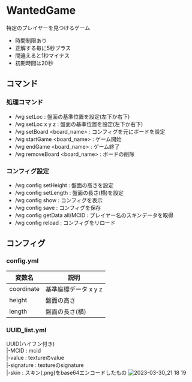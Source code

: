 # WantedGame
特定のプレイヤーを見つけるゲーム

- 時間制限あり
- 正解する毎に5秒プラス
- 間違えると1秒マイナス
- 初期時間は20秒

## コマンド
### 処理コマンド
- /wg setLoc : 盤面の基準位置を設定(左下か右下)
- /wg setLoc x y z : 盤面の基準位置を設定(左下か右下)
- /wg setBoard <board_name>  : コンフィグを元にボードを設定
- /wg startGame <board_name> : ゲーム開始
- /wg endGame <board_name> : ゲーム終了
- /wg removeBoard <board_name> : ボードの削除
### コンフィグ設定
- /wg config setHeight <height> : 盤面の高さを設定
- /wg config setLength <length> : 盤面の長さ(横)を設定
- /wg config show : コンフィグを表示
- /wg config save : コンフィグを保存
- /wg config getData all/MCID : プレイヤー名のスキンデータを取得
- /wg config reload : コンフィグをリロード

## コンフィグ
### config.yml
| 変数名 | 説明 |
| ---- | ---- |
|  coordinate  |  基準座標データ x y z  |
|  height  |  盤面の高さ  |
| length | 盤面の長さ(横)|
### UUID_list.yml
UUID(ハイフン付き)\
    |-MCID : mcid\
    |-value : textureのvalue\
    |-signature : textureのsignature\
    |-skin : スキン(.png)をbase64エンコードしたもの
    ![2023-03-30_21 18 19](https://user-images.githubusercontent.com/115648249/228891001-f6c2e438-1e7e-4a52-ac69-a078610ba495.png)

    
